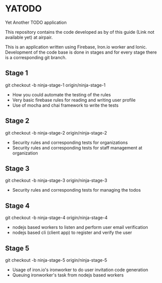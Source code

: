 # YATODO
Yet Another TODO application

This repository contains the code developed as by of this guide (Link not available yet) at airpair.

This is an application written using Firebase, Iron.io worker and Ionic. Development of
the code base is done in stages and for every stage there is a corresponding git branch.

## Stage 1

git checkout -b ninja-stage-1 origin/ninja-stage-1

- How you could automate the testing of the rules
- Very basic firebase rules for reading and writing user profile
- Use of mocha and chai framework to write the tests

## Stage 2

git checkout -b ninja-stage-2 origin/ninja-stage-2

- Security rules and corresponding tests for organizations
- Security rules and corresponding tests for staff management at organization

## Stage 3

git checkout -b ninja-stage-3 origin/ninja-stage-3

- Security rules and corresponding tests for managing the todos

## Stage 4

git checkout -b ninja-stage-4 origin/ninja-stage-4

- nodejs based workers to listen and perform user email verification
- nodejs based cli (client app) to register and verify the user

## Stage 5

git checkout -b ninja-stage-5 origin/ninja-stage-5

- Usage of iron.io's ironworker to do user invitation code generation
- Queuing ironworker's task from nodejs based workers
